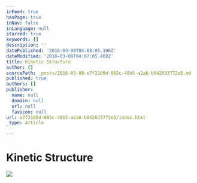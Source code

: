 ```yaml
---
inFeed: true
hasPage: true
inNav: false
inLanguage: null
starred: true
keywords: []
description: ''
datePublished: '2016-03-08T04:08:05.106Z'
dateModified: '2016-03-08T04:07:05.460Z'
title: Kinetic Structure
author: []
sourcePath: _posts/2016-03-08-e7f21d0d-082c-48b5-a2a6-b842633772e5.md
published: true
authors: []
publisher:
  name: null
  domain: null
  url: null
  favicon: null
url: e7f21d0d-082c-48b5-a2a6-b842633772e5/index.html
_type: Article

---
```

# Kinetic Structure
![](https://s3-us-west-2.amazonaws.com/the-grid-img/p/49978604ebf11ba1cb2642dbb4752363a6b3bd35.png)